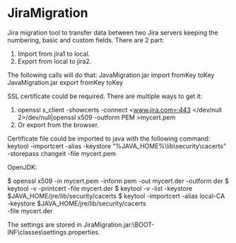 # JiraMigration
Jira migration tool to transfer data between two Jira servers keeping the numbering, basic and custom fields.
There are 2 part:
1. Import from jira1 to local.
2. Export from local to jira2.

The following calls will do that:
JavaMigration.jar import fromKey toKey
JavaMigration.jar export fromKey toKey

SSL certificate could be required.
There are multiple ways to get it:
1. openssl s_client -showcerts -connect <www.jira.com>:443 </dev/null 2>/dev/null|openssl x509 -outform PEM >mycert.pem
2. Or export from the browser.

Certificate file could be imported to java with the following command:
keytool -importcert -alias <alias> -keystore "%JAVA_HOME%\lib\security\cacerts" -storepass changeit -file mycert.pem

OpenJDK:

$ openssl x509 -in mycert.pem -inform pem -out mycert.der -outform der
$ keytool -v -printcert -file mycert.der
$ keytool -v -list -keystore \
    $JAVA_HOME/jre/lib/security/cacerts 
$ keytool -importcert -alias local-CA \
    -keystore $JAVA_HOME/jre/lib/security/cacerts \
    -file mycert.der

The settings are stored in JiraMigration.jar:\BOOT-INF\classes\settings.properties.
